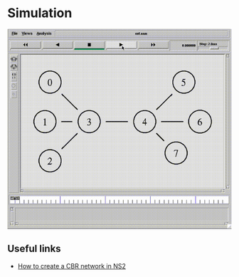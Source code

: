 # Simulation

![NAM simulation](./recording.gif)

## Useful links

* [How to create a CBR network in NS2](http://ns2homeworkforbeginner.blogspot.com/)
